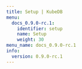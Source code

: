 ```yaml
---
title: Setup | KubeDB
menu:
  docs_0.9.0-rc.1:
    identifier: setup
    name: Setup
    weight: 30
menu_name: docs_0.9.0-rc.1
info:
  version: 0.9.0-rc.1
---
```


